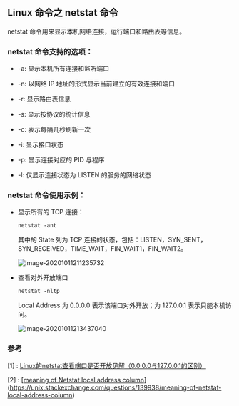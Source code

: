 ## Linux 命令之 netstat 命令

netstat 命令用来显示本机网络连接，运行端口和路由表等信息。

### netstat 命令支持的选项：

- -a: 显示本机所有连接和监听端口

- -n: 以网络 IP 地址的形式显示当前建立的有效连接和端口

- -r: 显示路由表信息

- -s: 显示按协议的统计信息

- -c: 表示每隔几秒刷新一次

- -i: 显示接口状态

- -p: 显示连接对应的 PID 与程序

- -l: 仅显示连接状态为 LISTEN 的服务的网络状态

### netstat 命令使用示例：

- 显示所有的 TCP 连接：

  `netstat -ant`

  其中的 State 列为 TCP 连接的状态，包括：LISTEN，SYN_SENT，SYN_RECEIVED，TIME_WAIT，FIN_WAIT1，FIN_WAIT2。

  ![image-20201011211235732](C:\Users\15003\AppData\Roaming\Typora\typora-user-images\image-20201011211235732.png)

- 查看对外开放端口

  `netstat -nltp`

  Local Address 为 0.0.0.0 表示该端口对外开放；为 127.0.0.1 表示只能本机访问。

  ![image-20201011213437040](C:\Users\15003\AppData\Roaming\Typora\typora-user-images\image-20201011213437040.png)

### 参考

[1] : [Linux的netstat查看端口是否开放见解（0.0.0.0与127.0.0.1的区别）](https://www.cnblogs.com/lemon-flm/p/7396536.html)

[2] : [[meaning of Netstat local address column](https://unix.stackexchange.com/questions/139938/meaning-of-netstat-local-address-column)](https://unix.stackexchange.com/questions/139938/meaning-of-netstat-local-address-column)